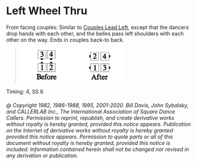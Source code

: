 
# Left Wheel Thru

From facing couples: Similar to [Couples Lead Left](../b1/lead_right.md), 
except that the dancers drop hands
with each other, and the belles pass left shoulders with each other on the way. Ends in
couples back-to back.

> 
> ![alt](left_wheel_thru_1a.png)![alt](left_wheel_thru_1b.png)
>

Timing: 4, SS 6

###### @ Copyright 1982, 1986-1988, 1995, 2001-2020. Bill Davis, John Sybalsky, and CALLERLAB Inc., The International Association of Square Dance Callers. Permission to reprint, republish, and create derivative works without royalty is hereby granted, provided this notice appears. Publication on the Internet of derivative works without royalty is hereby granted provided this notice appears. Permission to quote parts or all of this document without royalty is hereby granted, provided this notice is included. Information contained herein shall not be changed nor revised in any derivation or publication.
